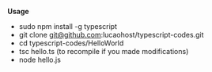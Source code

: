 **Usage**  
- sudo npm install -g typescript
- git clone git@github.com:lucaohost/typescript-codes.git
- cd typescript-codes/HelloWorld
- tsc hello.ts (to recompile if you made modifications)
- node hello.js